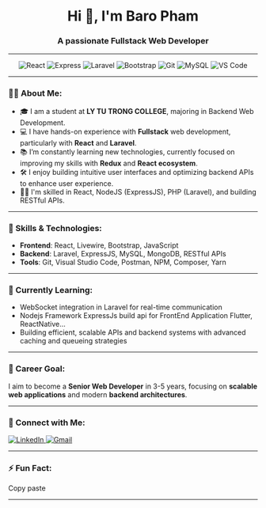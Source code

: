 <h1 align="center">Hi 👋, I'm Baro Pham</h1>
<h3 align="center">A passionate Fullstack Web Developer</h3>

---

<p align="center"> 
  <img src="https://img.shields.io/badge/Libary-React-blue?style=for-the-badge&logo=react&logoColor=white" alt="React" /> 
  <img src="https://img.shields.io/badge/Framework-Express-white?style=for-the-badge&logo=express&logoColor=#333" alt="Express" /> 
  <img src="https://img.shields.io/badge/Framework-Laravel-red?style=for-the-badge&logo=laravel&logoColor=white" alt="Laravel" /> 
  <img src="https://img.shields.io/badge/Frontend-Bootstrap-purple?style=for-the-badge&logo=bootstrap&logoColor=white" alt="Bootstrap" /> 
  <img src="https://img.shields.io/badge/Version%20Control-Git-orange?style=for-the-badge&logo=git&logoColor=white" alt="Git" /> 
  <img src="https://img.shields.io/badge/Database-MySQL-blue?style=for-the-badge&logo=mysql&logoColor=white" alt="MySQL" /> 
  <img src="https://img.shields.io/badge/Tools-VS%20Code-informational?style=for-the-badge&logo=visual-studio-code&logoColor=white" alt="VS Code" /> 
</p>

---

### 👨‍💻 About Me:
- 🎓 I am a student at **LY TU TRONG COLLEGE**, majoring in Backend Web Development.
- 💻 I have hands-on experience with **Fullstack** web development, particularly with **React** and **Laravel**.
- 📚 I’m constantly learning new technologies, currently focused on improving my skills with **Redux** and **React ecosystem**.
- 🛠️ I enjoy building intuitive user interfaces and optimizing backend APIs to enhance user experience.
- 👨‍🔧 I'm skilled in React, NodeJS (ExpressJS), PHP (Laravel), and building RESTful APIs.

---

### 🌟 Skills & Technologies:
- **Frontend**: React, Livewire, Bootstrap, JavaScript
- **Backend**: Laravel, ExpressJS, MySQL, MongoDB, RESTful APIs
- **Tools**: Git, Visual Studio Code, Postman, NPM, Composer, Yarn

---

### 🌱 Currently Learning:
- WebSocket integration in Laravel for real-time communication
- Nodejs Framework ExpressJs build api for FrontEnd Application Flutter, ReactNative...
- Building efficient, scalable APIs and backend systems with advanced caching and queueing strategies

---

### 💼 Career Goal:
I aim to become a **Senior Web Developer** in 3-5 years, focusing on **scalable web applications** and modern **backend architectures**.

---

### 🤝 Connect with Me:
<p align="left">
  <a href="https://www.linkedin.com/in/pbao" target="_blank">
    <img src="https://img.shields.io/badge/LinkedIn-PHAM%20GIA%20BAO-blue?style=flat-square&logo=linkedin" alt="LinkedIn"/>
  </a>
  <a href="mailto:pbao.business@gmail.com">
    <img src="https://img.shields.io/badge/Email-pbao.business@gmail.com-red?style=flat-square&logo=gmail" alt="Gmail"/>
  </a>
</p>

---

### ⚡ Fun Fact:
Copy paste

---
